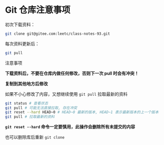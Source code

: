 # Git 仓库注意事项

初次下载资料：

```bash
git clone git@gitee.com:leetc/class-notes-93.git
```

每次资料更新后：

```bash
git pull
```

注意事项

**下载资料后，不要在仓库内做任何修改，否则下一次 pull 时会有冲突！**

**复制到其他地方后修改**

如果不小心修改了内容，又想继续使用 `git pull` 拉取最新的资料

```bash
git status # 查看状态
git pull # 可能无法直接拉取, 存在冲突
git reset --hard HEAD~0 # HEAD~0 最新的版本, HEAD~1 表示最新版本的上一个版本
git pull # 拉取最新的资料
```

**`git reset --hard` 命令一定要慎用，此操作会删除所有未提交的内容**

也可以删除库后重新 `git clone`